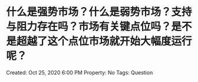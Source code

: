 # 什么是强势市场？什么是弱势市场？支持与阻力存在吗？市场有关键点位吗？是不是超越了这个点位市场就开始大幅度运行呢？

Created: Oct 25, 2020 6:00 PM
Property: No
Tags: Question